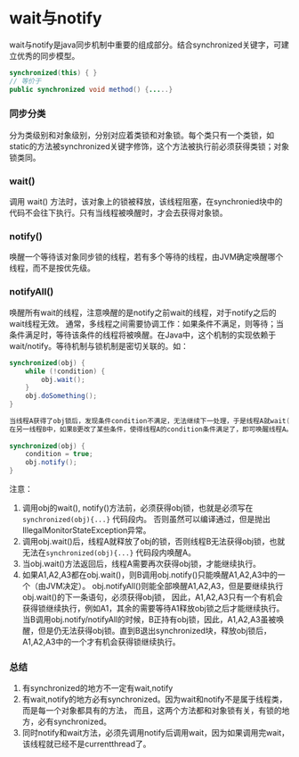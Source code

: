 wait与notify
===

wait与notify是java同步机制中重要的组成部分。结合synchronized关键字，可建立优秀的同步模型。
```java
synchronized(this) { }
// 等价于
public synchronized void method() {.....}
```

### 同步分类

分为类级别和对象级别，分别对应着类锁和对象锁。每个类只有一个类锁，如static的方法被synchronized关键字修饰，这个方法被执行前必须获得类锁；对象锁类同。

### wait()

调用 wait() 方法时，该对象上的锁被释放，该线程阻塞，在synchronied块中的代码不会往下执行。只有当线程被唤醒时，才会去获得对象锁。

### notify()

唤醒一个等待该对象同步锁的线程，若有多个等待的线程，由JVM确定唤醒哪个线程，而不是按优先级。

### notifyAll()

唤醒所有wait的线程，注意唤醒的是notify之前wait的线程，对于notify之后的wait线程无效。
通常，多线程之间需要协调工作：如果条件不满足，则等待；当条件满足时，等待该条件的线程将被唤醒。在Java中，这个机制的实现依赖于wait/notify。等待机制与锁机制是密切关联的。如：

```java
synchronized(obj) {
    while (!condition) {
        obj.wait();
    }
    obj.doSomething();
}
　　
当线程A获得了obj锁后，发现条件condition不满足，无法继续下一处理，于是线程A就wait()。
在另一线程B中，如果B更改了某些条件，使得线程A的condition条件满足了，即可唤醒线程A。
　　
synchronized(obj) {
    condition = true;
    obj.notify();
}
```

注意：
　　
1. 调用obj的wait(), notify()方法前，必须获得obj锁，也就是必须写在 `synchronized(obj){...}` 代码段内。
否则虽然可以编译通过，但是抛出IllegalMonitorStateException异常。
2. 调用obj.wait()后，线程A就释放了obj的锁，否则线程B无法获得obj锁，也就无法在`synchronized(obj){...}` 代码段内唤醒A。
3. 当obj.wait()方法返回后，线程A需要再次获得obj锁，才能继续执行。
4. 如果A1,A2,A3都在obj.wait()，则B调用obj.notify()只能唤醒A1,A2,A3中的一个（由JVM决定）。
obj.notifyAll()则能全部唤醒A1,A2,A3，但是要继续执行obj.wait()的下一条语句，必须获得obj锁，
因此，A1,A2,A3只有一个有机会获得锁继续执行，例如A1，其余的需要等待A1释放obj锁之后才能继续执行。
当B调用obj.notify/notifyAll的时候，B正持有obj锁，因此，A1,A2,A3虽被唤醒，但是仍无法获得obj锁。直到B退出synchronized块，释放obj锁后，A1,A2,A3中的一个才有机会获得锁继续执行。
　　
### 总结

1. 有synchronized的地方不一定有wait,notify
2. 有wait,notify的地方必有synchronized。因为wait和notify不是属于线程类，而是每一个对象都具有的方法，
而且，这两个方法都和对象锁有关，有锁的地方，必有synchronized。
3. 同时notify和wait方法，必须先调用notify后调用wait，因为如果调用完wait，该线程就已经不是currentthread了。
